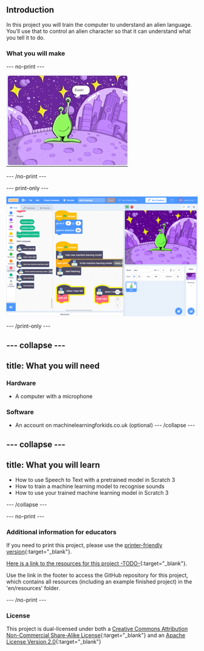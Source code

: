 ## Introduction

In this project you will train the computer to understand an alien language. You’ll use that to control an alien character so that it can understand what you tell it to do.

### What you will make

--- no-print ---

![Alien moving left and right to new words, Eeek and Bop](images/journey.gif)

--- /no-print ---

--- print-only ---

![Overview of entire Scratch project](images/test-new-blocks.png)

--- /print-only ---

--- collapse ---
---
title: What you will need
---

### Hardware
+ A computer with a microphone

### Software
+ An account on machinelearningforkids.co.uk (optional)
--- /collapse ---

--- collapse ---
---
title: What you will learn
---
+ How to use Speech to Text with a pretrained model in Scratch 3
+ How to train a machine learning model to recognise sounds
+ How to use your trained machine learning model in Scratch 3

--- /collapse ---

--- no-print ---

### Additional information for educators

If you need to print this project, please use the [printer-friendly version](https://projects.raspberrypi.org/en/projects/alien-language/print){:target="_blank"}.

[Here is a link to the resources for this project -TODO-](http://rpf.io/project-name-go){:target="_blank"}.

Use the link in the footer to access the GitHub repository for this project, which contains all resources (including an example finished project) in the 'en/resources' folder.

--- /no-print ---

### License

This project is dual-licensed under both a [Creative Commons Attribution Non-Commercial Share-Alike License](http://creativecommons.org/licenses/by-nc-sa/4.0/){:target="_blank"} and an [Apache License Version 2.0](http://www.apache.org/licenses/LICENSE-2.0){:target="_blank"}